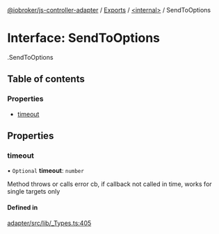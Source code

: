 [@iobroker/js-controller-adapter](../README.md) / [Exports](../modules.md) / [<internal\>](../modules/internal_.md) / SendToOptions

# Interface: SendToOptions

[<internal>](../modules/internal_.md).SendToOptions

## Table of contents

### Properties

- [timeout](internal_.SendToOptions.md#timeout)

## Properties

### timeout

• `Optional` **timeout**: `number`

Method throws or calls error cb, if callback not called in time, works for single targets only

#### Defined in

[adapter/src/lib/_Types.ts:405](https://github.com/ioBroker/ioBroker.js-controller/blob/a115ba28/packages/adapter/src/lib/_Types.ts#L405)
